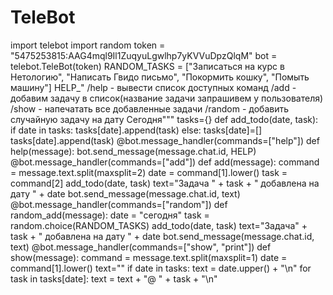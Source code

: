 # TeleBot

import telebot
import random
token = "5475253815:AAG4mql9Il1ZuqyuLgwlhp7yKVVuDpzQlqM"
bot = telebot.TeleBot(token)
RANDOM_TASKS = ["Записаться на курс в Нетологию", "Написать Гвидо письмо", "Покормить кошку",
"Помыть машину"]
HELP_"
/help - вывести список доступных команд
/add - добавим задачу в список(название задачи запрашивем
у пользователя)
/show - напечатать все добавленные задачи
/random - добавить случайную задачу на дату Сегодня"""
tasks={}
def add_todo(date, task):
  if date in tasks:
    tasks[date].append(task)
  else:
    tasks[date]=[]
    tasks[date].append(task)
@bot.message_handler(commands=["help"])
def help(message):
    bot.send_message(message.chat.id, HELP)
@bot.message_handler(commands=["add"])
def add(message):
    command = message.text.split(maxsplit=2)
    date = command[1].lower()
    task = command[2]
    add_todo(date, task)
    text="Задача " + task + " добавлена на дату " +  date 
    bot.send_message(message.chat.id, text)
@bot.message_handler(commands=["random"])
def random_add(message):
    date = "сегодня"
    task = random.choice(RANDOM_TASKS)
    add_todo(date, task)
    text="Задача" + task + " добавлена на дату " + date
    bot.send_message(message.chat.id, text)
@bot.message_handler(commands=["show", "print"])
def show(message):
    command = message.text.split(maxsplit=1)
    date = command[1].lower()
    text=""
    if date in tasks:
      text = date.upper() + "\n"
      for task in tasks[date]:
        text = text + "@ " + task + "\n"
